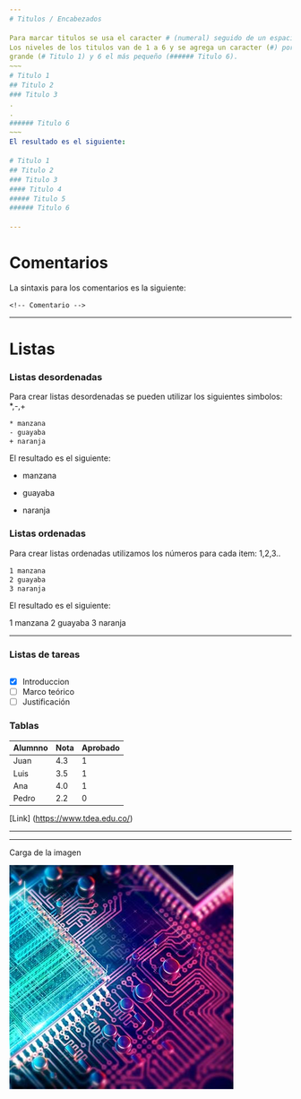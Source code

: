 ```yaml
---
# Titulos / Encabezados 

Para marcar titulos se usa el caracter # (numeral) seguido de un espacio y el texto que define el titulo.
Los niveles de los titulos van de 1 a 6 y se agrega un caracter (#) por cada nivel, siendo 1 el titulo más 
grande (# Titulo 1) y 6 el más pequeño (###### Titulo 6).
~~~
# Titulo 1
## Titulo 2
### Titulo 3
.
.
###### Titulo 6
~~~
El resultado es el siguiente:

# Titulo 1
## Titulo 2
### Titulo 3
#### Titulo 4
##### Titulo 5
###### Titulo 6

---
```

# Comentarios

La sintaxis para los comentarios es la siguiente: 
~~~
<!-- Comentario -->
~~~

---
# Listas

### Listas desordenadas
Para crear listas desordenadas se pueden utilizar los siguientes simbolos: *,-,+
~~~
* manzana
- guayaba
+ naranja
~~~

El resultado es el siguiente:

* manzana
- guayaba
+ naranja

### Listas ordenadas
Para crear listas ordenadas utilizamos los números para cada item: 1,2,3..
~~~
1 manzana
2 guayaba
3 naranja
~~~

El resultado es el siguiente:

1 manzana
2 guayaba
3 naranja

---
### Listas de tareas
~~~

~~~
* [x] Introduccion 
* [ ] Marco teórico
* [ ] Justificación

### Tablas

Alumnno|Nota|Aprobado
---|---|---
Juan|4.3|1
Luis|3.5|1
Ana|4.0|1
Pedro|2.2|0


[Link] (https://www.tdea.edu.co/)

***
---
Carga de la imagen

![Image](Images/motherboard.jpg)

